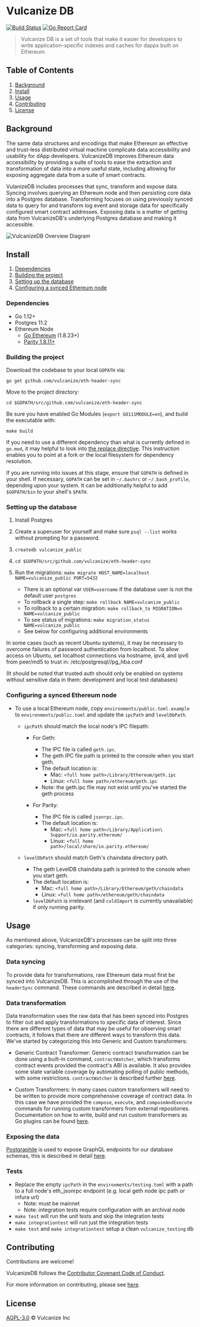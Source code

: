 # Vulcanize DB

[![Build Status](https://travis-ci.org/vulcanize/vulcanizedb.svg?branch=master)](https://travis-ci.org/vulcanize/vulcanizedb)
[![Go Report Card](https://goreportcard.com/badge/github.com/vulcanize/eth-header-sync)](https://goreportcard.com/report/github.com/vulcanize/eth-header-sync)

> Vulcanize DB is a set of tools that make it easier for developers to write application-specific indexes and caches for dapps built on Ethereum.


## Table of Contents
1. [Background](#background)
1. [Install](#install)
1. [Usage](#usage)
1. [Contributing](#contributing)
1. [License](#license)


## Background
The same data structures and encodings that make Ethereum an effective and trust-less distributed virtual machine
complicate data accessibility and usability for dApp developers. VulcanizeDB improves Ethereum data accessibility by
providing a suite of tools to ease the extraction and transformation of data into a more useful state, including
allowing for exposing aggregate data from a suite of smart contracts.

VulanizeDB includes processes that sync, transform and expose data. Syncing involves
querying an Ethereum node and then persisting core data into a Postgres database. Transforming focuses on using previously synced data to
query for and transform log event and storage data for specifically configured smart contract addresses. Exposing data is a matter of getting
data from VulcanizeDB's underlying Postgres database and making it accessible.

![VulcanizeDB Overview Diagram](documentation/diagrams/vdb-overview.png)

## Install

1. [Dependencies](#dependencies)
1. [Building the project](#building-the-project)
1. [Setting up the database](#setting-up-the-database)
1. [Configuring a synced Ethereum node](#configuring-a-synced-ethereum-node)

### Dependencies
 - Go 1.12+
 - Postgres 11.2
 - Ethereum Node
   - [Go Ethereum](https://ethereum.github.io/go-ethereum/downloads/) (1.8.23+)
   - [Parity 1.8.11+](https://github.com/paritytech/parity/releases)

### Building the project
Download the codebase to your local `GOPATH` via:

`go get github.com/vulcanize/eth-header-sync`

Move to the project directory:

`cd $GOPATH/src/github.com/vulcanize/eth-header-sync`

Be sure you have enabled Go Modules (`export GO111MODULE=on`), and build the executable with:

`make build`

If you need to use a different dependency than what is currently defined in `go.mod`, it may helpful to look into [the replace directive](https://github.com/golang/go/wiki/Modules#when-should-i-use-the-replace-directive).
This instruction enables you to point at a fork or the local filesystem for dependency resolution.

If you are running into issues at this stage, ensure that `GOPATH` is defined in your shell.
If necessary, `GOPATH` can be set in `~/.bashrc` or `~/.bash_profile`, depending upon your system.
It can be additionally helpful to add `$GOPATH/bin` to your shell's `$PATH`.

### Setting up the database
1. Install Postgres
1. Create a superuser for yourself and make sure `psql --list` works without prompting for a password.
1. `createdb vulcanize_public`
1. `cd $GOPATH/src/github.com/vulcanize/eth-header-sync`
1.  Run the migrations: `make migrate HOST_NAME=localhost NAME=vulcanize_public PORT=5432`
    - There is an optional var `USER=username` if the database user is not the default user `postgres`
    - To rollback a single step: `make rollback NAME=vulcanize_public`
    - To rollback to a certain migration: `make rollback_to MIGRATION=n NAME=vulcanize_public`
    - To see status of migrations: `make migration_status NAME=vulcanize_public`

    * See below for configuring additional environments
    
In some cases (such as recent Ubuntu systems), it may be necessary to overcome failures of password authentication from
localhost. To allow access on Ubuntu, set localhost connections via hostname, ipv4, and ipv6 from peer/md5 to trust in: /etc/postgresql/<version>/pg_hba.conf

(It should be noted that trusted auth should only be enabled on systems without sensitive data in them: development and local test databases)

### Configuring a synced Ethereum node
- To use a local Ethereum node, copy `environments/public.toml.example` to
  `environments/public.toml` and update the `ipcPath` and `levelDbPath`.
  - `ipcPath` should match the local node's IPC filepath:
      - For Geth:
        - The IPC file is called `geth.ipc`.
        - The geth IPC file path is printed to the console when you start geth.
        - The default location is:
          - Mac: `<full home path>/Library/Ethereum/geth.ipc`
          - Linux: `<full home path>/ethereum/geth.ipc`
        - Note: the geth.ipc file may not exist until you've started the geth process

      - For Parity:
        - The IPC file is called `jsonrpc.ipc`.
        - The default location is:
          - Mac: `<full home path>/Library/Application\ Support/io.parity.ethereum/`
          - Linux: `<full home path>/local/share/io.parity.ethereum/`

  - `levelDbPath` should match Geth's chaindata directory path.
      - The geth LevelDB chaindata path is printed to the console when you start geth.
      - The default location is:
          - Mac: `<full home path>/Library/Ethereum/geth/chaindata`
          - Linux: `<full home path>/ethereum/geth/chaindata`
      - `levelDbPath` is irrelevant (and `coldImport` is currently unavailable) if only running parity.


## Usage
As mentioned above, VulcanizeDB's processes can be split into three categories: syncing, transforming and exposing data.

### Data syncing
To provide data for transformations, raw Ethereum data must first be synced into VulcanizeDB.
This is accomplished through the use of the `headerSync` command.
These commands are described in detail [here](documentation/data-syncing.md).

### Data transformation
Data transformation uses the raw data that has been synced into Postgres to filter out and apply transformations to
specific data of interest. Since there are different types of data that may be useful for observing smart contracts, it
follows that there are different ways to transform this data. We've started by categorizing this into Generic and
Custom transformers:

- Generic Contract Transformer: Generic contract transformation can be done using a built-in command,
`contractWatcher`, which transforms contract events provided the contract's ABI is available. It also
provides some state variable coverage by automating polling of public methods, with some restrictions.
`contractWatcher` is described further [here](documentation/generic-transformer.md).

- Custom Transformers: In many cases custom transformers will need to be written to provide
more comprehensive coverage of contract data. In this case we have provided the `compose`, `execute`, and
`composeAndExecute` commands for running custom transformers from external repositories. Documentation on how to write,
build and run custom transformers as Go plugins can be found
[here](documentation/custom-transformers.md).

### Exposing the data
[Postgraphile](https://www.graphile.org/postgraphile/) is used to expose GraphQL endpoints for our database schemas, this is described in detail [here](documentation/postgraphile.md).


### Tests
- Replace the empty `ipcPath` in the `environments/testing.toml` with a path to a full node's eth_jsonrpc endpoint (e.g. local geth node ipc path or infura url)
    - Note: must be mainnet
    - Note: integration tests require configuration with an archival node
- `make test` will run the unit tests and skip the integration tests
- `make integrationtest` will run just the integration tests
- `make test` and `make integrationtest` setup a clean `vulcanize_testing` db


## Contributing
Contributions are welcome!

VulcanizeDB follows the [Contributor Covenant Code of Conduct](https://www.contributor-covenant.org/version/1/4/code-of-conduct).

For more information on contributing, please see [here](documentation/contributing.md).

## License
[AGPL-3.0](LICENSE) © Vulcanize Inc